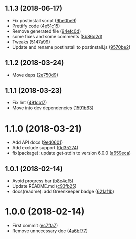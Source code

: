 <a name="1.1.3"></a>
## 1.1.3 (2018-06-17)

* Fix postinstall script ([9be0be9](https://github.com/Kikobeats/is-tracking-domain/commit/9be0be9))
* Prettify code ([4e51c15](https://github.com/Kikobeats/is-tracking-domain/commit/4e51c15))
* Remove generated file ([94efc0d](https://github.com/Kikobeats/is-tracking-domain/commit/94efc0d))
* some fixes and some comments ([8b86d2d](https://github.com/Kikobeats/is-tracking-domain/commit/8b86d2d))
* Tweaks ([5147a99](https://github.com/Kikobeats/is-tracking-domain/commit/5147a99))
* Update and rename postinstall to postinstall.js ([9570be2](https://github.com/Kikobeats/is-tracking-domain/commit/9570be2))



<a name="1.1.2"></a>
## 1.1.2 (2018-03-24)

* Move deps ([2e750d9](https://github.com/Kikobeats/is-tracking-domain/commit/2e750d9))



<a name="1.1.1"></a>
## 1.1.1 (2018-03-23)

* Fix lint ([491cb17](https://github.com/Kikobeats/is-tracking-domain/commit/491cb17))
* Move into dev dependencies ([1591b63](https://github.com/Kikobeats/is-tracking-domain/commit/1591b63))



<a name="1.1.0"></a>
# 1.1.0 (2018-03-21)

* Add API docs ([9ed0601](https://github.com/Kikobeats/is-tracking-domain/commit/9ed0601))
* Add exclude support ([0d35274](https://github.com/Kikobeats/is-tracking-domain/commit/0d35274))
* fix(package): update get-stdin to version 6.0.0 ([a659eca](https://github.com/Kikobeats/is-tracking-domain/commit/a659eca))



<a name="1.0.1"></a>
## 1.0.1 (2018-02-14)

* Avoid progress bar ([b8c4cf5](https://github.com/Kikobeats/is-tracking-domain/commit/b8c4cf5))
* Update README.md ([c93fb25](https://github.com/Kikobeats/is-tracking-domain/commit/c93fb25))
* docs(readme): add Greenkeeper badge ([621af1b](https://github.com/Kikobeats/is-tracking-domain/commit/621af1b))



<a name="1.0.0"></a>
# 1.0.0 (2018-02-14)

* First commit ([ec7ffa7](https://github.com/Kikobeats/is-tracking-domain/commit/ec7ffa7))
* Remove unnecessary doc ([4a6bf77](https://github.com/Kikobeats/is-tracking-domain/commit/4a6bf77))



